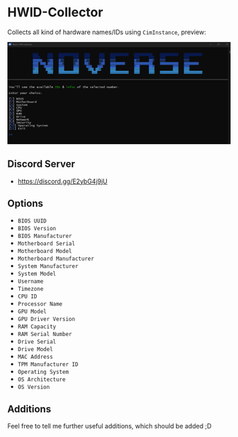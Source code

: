 # HWID-Collector
Collects all kind of hardware names/IDs using `CimInstance`, preview:

![NV HWID](https://github.com/5Noxi/HWID-Collector/blob/main/NV-HWID.png?raw=true)

## Discord Server
- https://discord.gg/E2ybG4j9jU
## Options
- `BIOS UUID`
- `BIOS Version`
- `BIOS Manufacturer`
- `Motherboard Serial`
- `Motherboard Model`
- `Motherboard Manufacturer`
- `System Manufacturer`
- `System Model`
- `Username`
- `Timezone`
- `CPU ID`
- `Processor Name`
- `GPU Model`
- `GPU Driver Version`
- `RAM Capacity`
- `RAM Serial Number`
- `Drive Serial`
- `Drive Model`
- `MAC Address`
- `TPM Manufacturer ID`
- `Operating System`
- `OS Architecture`
- `OS Version`

## Additions
Feel free to tell me further useful additions, which should be added ;D
